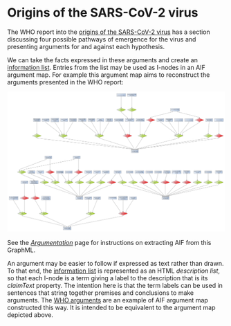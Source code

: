 # Origins of the SARS-CoV-2 virus

The WHO report into the [origins of the SARS-CoV-2 virus](https://www.who.int/health-topics/coronavirus/origins-of-the-virus) has a section 
discussing four possible pathways of emergence for the virus and presenting arguments for and against each hypothesis.

We can take the facts expressed in these arguments and create an [information list](information.xhtml). Entries from the list may be 
used as I-nodes in an AIF argument map. For example this argument map aims to reconstruct the arguments presented in the WHO report:

[![argument map](origin.svg)](origin.graphml)

See the [*Argumentation*](/eleatics/argumentation) page for instructions on extracting AIF from this GraphML.

An argument may be easier to follow if expressed as text rather than drawn. To that end, the [information list](information.xhtml) is represented as an 
HTML *description list*, so that each I-node is a term giving a label to the description that is its _claimText_ property. The intention 
here is that the term labels can be used in sentences that string together premises and conclusions to make arguments. The [WHO arguments](origins-who.xhtml) 
are an example of AIF argument map constructed this way. It is intended to be equivalent to the argument map depicted above.


